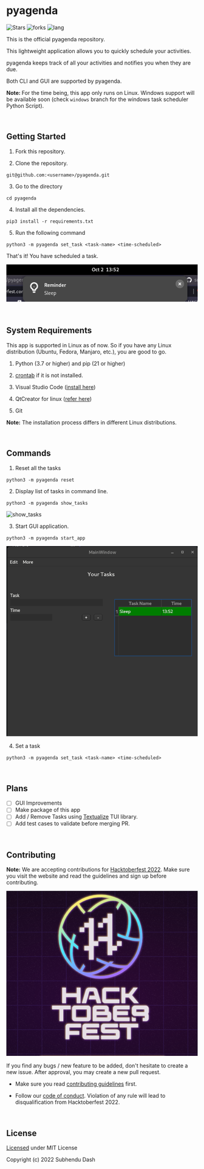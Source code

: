 # pyagenda

![Stars](https://img.shields.io/github/stars/subhendudash02/pyagenda.svg?logo=github) ![forks](https://img.shields.io/github/forks/subhendudash02/pyagenda.svg?logo=github&color=green) ![lang](https://img.shields.io/github/languages/top/subhendudash02/pyagenda?color=blue&logo=python)

This is the official pyagenda repository.

This lightweight application allows you to quickly schedule your activities.

pyagenda keeps track of all your activities and notifies you when they are due.

Both CLI and GUI are supported by pyagenda.

<b>Note: </b> For the time being, this app only runs on Linux. Windows support will be available soon (check `windows` branch for the windows task scheduler Python Script).

<br>

## Getting Started

1. Fork this repository.

2. Clone the repository.

```
git@github.com:<username>/pyagenda.git
```

3. Go to the directory

```
cd pyagenda
```

4. Install all the dependencies.

```
pip3 install -r requirements.txt
```

5. Run the following command

```
python3 -m pyagenda set_task <task-name> <time-scheduled>
```

That's it! You have scheduled a task.

![reminder](./screenshots/reminder.png)

<br>

## System Requirements

This app is supported in Linux as of now. So if you have any Linux distribution (Ubuntu, Fedora, Manjaro, etc.), you are good to go.

1. Python (3.7 or higher) and pip (21 or higher)

2. [crontab](https://en.wikipedia.org/wiki/Cron) if it is not installed.

3. Visual Studio Code ([install here](https://code.visualstudio.com/))

4. QtCreator for linux ([refer here](https://www.geeksforgeeks.org/how-to-install-qt-creator-on-linux/))

5. Git

**Note:** The installation process differs in different Linux distributions.

<br>

## Commands

1. Reset all the tasks

```
python3 -m pyagenda reset 
```

2. Display list of tasks in command line.

```
python3 -m pyagenda show_tasks
```

![show_tasks](screenshots/show_tasks.png)

3. Start GUI application.

```
python3 -m pyagenda start_app
```

![start_app](screenshots/start_app.png)

4. Set a task

```
python3 -m pyagenda set_task <task-name> <time-scheduled>
```

<br>

## Plans

 - [ ] GUI Improvements
 - [ ] Make package of this app
 - [ ] Add / Remove Tasks using [Textualize](https://github.com/Textualize) TUI library.
 - [ ] Add test cases to validate before merging PR.

<br>

## Contributing

**Note:** We are accepting contributions for [Hacktoberfest 2022](https://hacktoberfest.com). Make sure you visit the website and read the guidelines and sign up before contributing.

![hacktoberfest](./screenshots/hacktoberfest.png)

If you find any bugs / new feature to be added, don't hesitate to create a new issue. After approval, you may create a new pull request.

 - Make sure you read [contributing guidelines](https://github.com/subhendudash02/pyagenda/blob/main/CONTRIBUTING.md) first.

 - Follow our [code of conduct](). Violation of any rule will lead to disqualification from Hacktoberfest 2022.

<br>

## License

[Licensed](https://github.com/subhendudash02/pyagenda/blob/main/LICENSE) under MIT License

Copyright (c) 2022 Subhendu Dash
